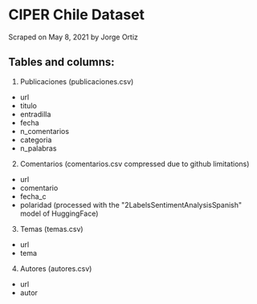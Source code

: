 # CIPER Chile Dataset

Scraped on May 8, 2021 by Jorge Ortiz

## Tables and columns:

1) Publicaciones (publicaciones.csv) 
- url
- titulo
- entradilla
- fecha
- n_comentarios
- categoria
- n_palabras

2) Comentarios (comentarios.csv compressed due to github limitations)
- url
- comentario
- fecha_c
- polaridad (processed with the "2LabelsSentimentAnalysisSpanish" model of HuggingFace)

3) Temas (temas.csv)
- url
- tema

4) Autores (autores.csv)
- url
- autor
